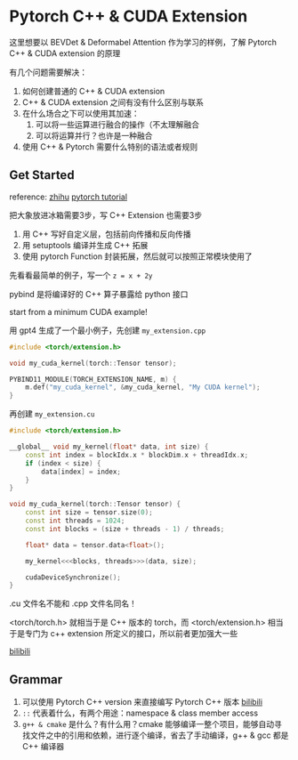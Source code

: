 # Pytorch C++ & CUDA Extension

这里想要以 BEVDet & Deformabel Attention 作为学习的样例，了解 Pytorch C++ & CUDA extension 的原理

有几个问题需要解决：

1. 如何创建普通的 C++ & CUDA extension
2. C++ & CUDA extension 之间有没有什么区别与联系
3. 在什么场合之下可以使用其加速：
   1. 可以将一些运算进行融合的操作（不太理解融合
   2. 可以将运算并行？也许是一种融合
4. 使用 C++ & Pytorch 需要什么特别的语法或者规则

## Get Started

reference: [zhihu](https://zhuanlan.zhihu.com/p/100459760) [pytorch tutorial](https://pytorch.org/tutorials/advanced/cpp_extension.html#writing-a-mixed-c-cuda-extension)

把大象放进冰箱需要3步，写 C++ Extension 也需要3步

1. 用 C++ 写好自定义层，包括前向传播和反向传播
2. 用 setuptools 编译并生成 C++ 拓展
3. 使用 pytorch Function 封装拓展，然后就可以按照正常模块使用了

先看看最简单的例子，写一个 `z = x + 2y`

pybind 是将编译好的 C++ 算子暴露给 python 接口

start from a minimum CUDA example! 

用 gpt4 生成了一个最小例子，先创建 `my_extension.cpp`

```cpp
#include <torch/extension.h>

void my_cuda_kernel(torch::Tensor tensor);

PYBIND11_MODULE(TORCH_EXTENSION_NAME, m) {
    m.def("my_cuda_kernel", &my_cuda_kernel, "My CUDA kernel");
}
```

再创建 `my_extension.cu`

```cpp
#include <torch/extension.h>

__global__ void my_kernel(float* data, int size) {
    const int index = blockIdx.x * blockDim.x + threadIdx.x;
    if (index < size) {
        data[index] = index;
    }
}

void my_cuda_kernel(torch::Tensor tensor) {
    const int size = tensor.size(0);
    const int threads = 1024;
    const int blocks = (size + threads - 1) / threads;

    float* data = tensor.data<float>();

    my_kernel<<<blocks, threads>>>(data, size);

    cudaDeviceSynchronize();
}
```



.cu 文件名不能和 .cpp 文件名同名！

<torch/torch.h> 就相当于是 C++ 版本的 torch，而 <torch/extension.h> 相当于是专门为 c++ extension 所定义的接口，所以前者更加强大一些

[bilibili](https://www.bilibili.com/video/BV1pG411F7Yx)

## Grammar

1. 可以使用 Pytorch C++ version 来直接编写 Pytorch C++ 版本 [bilibili](https://www.bilibili.com/video/BV1vF411J7fW)
2. `::` 代表着什么，有两个用途：namespace & class member access
3. `g++ & cmake` 是什么？有什么用？cmake 能够编译一整个项目，能够自动寻找文件之中的引用和依赖，进行逐个编译，省去了手动编译，g++ & gcc 都是 C++ 编译器